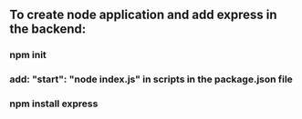 ## To create node application and add express in the backend:
### npm init
### add: "start": "node index.js" in scripts in the package.json file
### npm install express